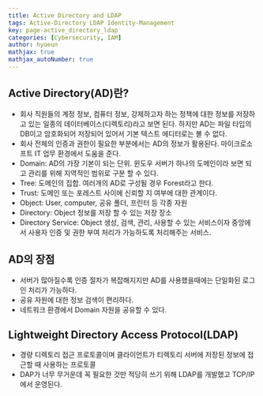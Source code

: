 ```yaml
---
title: Active Directory and LDAP
tags: Active-Directory LDAP Identity-Management
key: page-active_directory_ldap
categories: [Cybersecurity, IAM]
author: hyoeun
mathjax: true
mathjax_autoNumber: true
---
```


## Active Directory(AD)란?
* 회사 직원들의 계정 정보, 컴퓨터 정보, 강제하고자 하는 정책에 대한 정보를 저장하고 있는 일종의 데이터베이스(디렉토리)라고 보면 된다. 하지만 AD는 파일 타입의 DB이고 암호화되어 저장되어 있어서 기본 텍스트 에디터로는 볼 수 없다.
* 회사 전체의 인증과 권한이 필요한 부분에서는 AD의 정보가 활용된다. 마이크로소프트 IT 업무 환경에서 도움을 준다.
* Domain: AD의 가장 기본이 되는 단위. 윈도우 서버가 하나의 도메인이라 보면 되고 관리를 위해 지역적인 범위로 구분 할 수 있다.
* Tree: 도메인의 집합. 여러개의 AD로 구성될 경우 Forest라고 한다.
* Trust: 도메인 또는 포레스트 사이에 신뢰할 지 여부에 대한 관계이다.
* Object: User, computer, 공유 폴더, 프린터 등 각종 자원
* Directory: Object 정보를 저장 할 수 있는 저장 장소
* Directory Service: Object 생성, 검색, 관리, 사용할 수 있는 서비스이자 중앙에서 사용자 인증 및 권한 부여 처리가 가능하도록 처리해주는 서비스. 

## AD의 장점
* 서버가 많아질수록 인증 절차가 복잡해지지만 AD를 사용했을때에는 단일화된 로그인 처리가 가능하다.
* 공유 자원에 대한 정보 검색이 편리하다.
* 네트워크 환경에서 Domain 자원을 공유할 수 있다.

## Lightweight Directory Access Protocol(LDAP)
* 경량 디렉토리 접근 프로토콜이며 클라이언트가 티렉토리 서버에 저장된 정보에 접근할 때 사용하는 프로토콜
* DAP가 너무 무거운데 꼭 필요한 것만 적당히 쓰기 위해 LDAP를 개발했고 TCP/IP에서 운영된다.